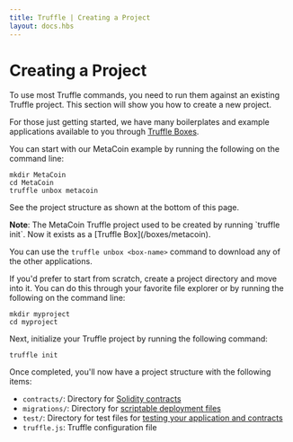 ```yaml
---
title: Truffle | Creating a Project
layout: docs.hbs
---
```

# Creating a Project

To use most Truffle commands, you need to run them against an existing Truffle project. This section will show you how to create a new project.

For those just getting started, we have many boilerplates and example applications available to you through [Truffle Boxes](/boxes). 

You can start with our MetaCoin example by running the following on the command line:

```shell
mkdir MetaCoin
cd MetaCoin
truffle unbox metacoin
```

See the project structure as shown at the bottom of this page.

<p class="alert alert-info">
<strong>Note</strong>: The MetaCoin Truffle project used to be created by running `truffle init`. Now it exists as a [Truffle Box](/boxes/metacoin).
</p>

You can use the `truffle unbox <box-name>` command to download any of the other applications.

If you'd prefer to start from scratch, create a project directory and move into it. You can do this through your favorite file explorer or by running the following on the command line:

```shell
mkdir myproject
cd myproject
```

Next, initialize your Truffle project by running the following command:

```shell
truffle init
```

Once completed, you'll now have a project structure with the following items:

* `contracts/`: Directory for [Solidity contracts](./contracts)
* `migrations/`: Directory for [scriptable deployment files](./migrations#migration-files)
* `test/`: Directory for test files for [testing your application and contracts](./testing)
* `truffle.js`: Truffle configuration file
